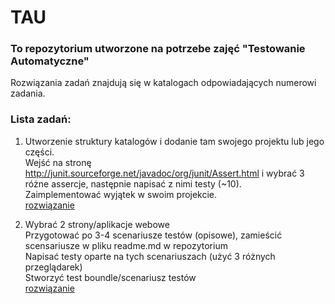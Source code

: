 # TAU  
### To repozytorium utworzone na potrzebe zajęć "Testowanie Automatyczne"   
Rozwiązania zadań znajdują się w katalogach odpowiadających numerowi zadania.  

### Lista zadań:  

1. Utworzenie struktury katalogów i dodanie tam swojego projektu lub jego części.  
Wejść na stronę http://junit.sourceforge.net/javadoc/org/junit/Assert.html i wybrać 3 różne assercje, następnie napisać z nimi testy (~10).  
Zaimplementować wyjątek w swoim projekcie.  
   [rozwiązanie](https://github.com/gottomy2/TAU/tree/main/lab1/src)  
   

2. Wybrać 2 strony/aplikacje webowe  
  Przygotować po 3-4 scenariusze testów (opisowe), zamieścić scensariusze w pliku readme.md w repozytorium  
  Napisać testy oparte na tych scenariuszach (użyć 3 różnych przeglądarek)  
  Stworzyć test boundle/scenariusz testów  
   [rozwiązanie](https://github.com/gottomy2/TAU/tree/main/lab2/out/production/TAU/com/company/lab2)  
   



